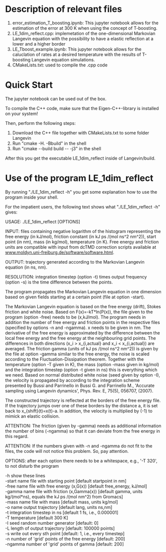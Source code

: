 # Description of relevant files

1) error_estimation_T_boosting.ipynb: This jupyter notebook allows for the estimation
of the error at 300 K when using the concept of T-boosting.
2) LE_1dim_reflect.cpp: implemetation of the one-dimensional Markovian Langevin 
equation with the possibility to have a elastic reflection at a lower and a higher border
3) LE_Tboost_example.ipynb: This jupyter notebook allows for the caluclation
of rates at a desired temperature with the results of T-boosting Langevin equation simulations.
4) CMakeLists.txt: used to compile the .cpp code


# Quick Start

The jupyter notebook can be used out of the box.

To compile the C++ code, make sure that the Eigen-C++-library is installed on your system!

Then, perform the following steps:
1) Download the C++ file together with CMakeLists.txt to some folder Langevin
2) Run "cmake -H. -Bbuild" in the shell
3) Run "cmake --build build -- -j3" in the shell

After this you get the executable LE_1dim_reflect inside of Langevin/build.

# Use of the program LE_1dim_reflect

By running "./LE_1dim_reflect -h" you get some explanation how to use the program inside your shell.

For the impatient users, the following text shows what "./LE_1dim_reflect -h" gives:

USAGE: ./LE_1dim_reflect [OPTIONS]

INPUT: files containing negative logarithm of the histogram representing the free energy (in kJ/mol), friction constant (in kJ ps /(mol ns^2 nm^2)), start point (in nm), mass (in kg/mol), temperature (in K). Free energy and friction units are compatible with input from dcTMD correction scripts available at www.moldyn.uni-freiburg.de/software/software.html.

OUTPUT: trajectory generated according to the Markovian Langevin equation (in ns, nm).

RESOLUTION: integration timestep (option -t) times output frequency (option -s) is the time difference between the points.

The program propagates the Markovian Langevin equation in one dimension based on given fields starting at a certain point (file at option -start).
     
The Markovian Langevin equation is based on the free energy (drift), Stokes friction and white noise. Based on F(x)=-kT*ln(P(x)), the file given to the program (option -free) needs to be (x,kJ/mol). The program needs in addition the number of free energy and friction points in the respective files (specified by options -n and -ngamma). x needs to be given in nm.
The derivative of the free energy is approximated by the difference between the local free energy and the free energy at the neighbouring grid points.
The differences in both directions (x_i > x_{i,actual} and x_i < x_{i,actual}) are averaged. The friction gamma (units of kJ ps /(mol ns^2 nm^2)) is given by the file at option -gamma similar to the free energy, the noise is scaled according to the Fluctuation-Dissipation theorem.
Together with the temperature (option -T given in K), the mass (option -mass given in kg/mol) and the integration timestep (option -t given in ns) this is everything which we need. Based on normal distributed white noise (seed given by option -I), the velocity is propagated by according to the integration scheme presented by Bussi and Parrinello in Bussi G. and Parrinello M., 'Accurate sampling using Langevin dynamics', Phys. Rev. E, 75(5), 056707, (2007).
     
The constructed trajectory is reflected at the borders of the free energy file. If the trajectory jumps over one of these borders by the
distance a, it is set back to x_{shift}(t)=x(t)-a. In addition, the velocity is multiplied by (-1) to mimick an elastic collision.
     
     
ATTENTION: The friction (given by -gamma) needs as additional information the number of bins (-ngamma) so that it can deviate from the free energy in this regard.

ATTENTION: If the numbers given with -n and -ngamma do not fit to the files, the code will not notice this problem. So, pay attention.
     
     
OPTIONS: after each option there needs to be a whitespace, e.g., '-T 320', to not disturb the program

-h show these lines\
-start name file with starting point [default startpoint in nm]\
-free name file with free energy (x,G(x)) [default free_energy, kJ/mol]\
-gamma name file with friction (x,Gamma(x)) [default gamma, units kg/(mol*ns), equals the kJ ps /(mol nm^2) from Gromacs]\
-mass name file with mass [default mass, units kg/mol]\
-o name output trajectory [default lang, units ns,nm]\
-t integration timestep in ns [default 1 fs, i.e., 0.000001]\
-T temperature [default 300 K]\
-I seed random number generator [default: 0]\
-L length of output trajectory [default: 100000 points]\
-s write out every sth point [default: 1, i.e., every timestep]\
-n number of 'grid' points of the free energy [default: 200]\
-ngamma number of 'grid' points of gamma [default: 200]
